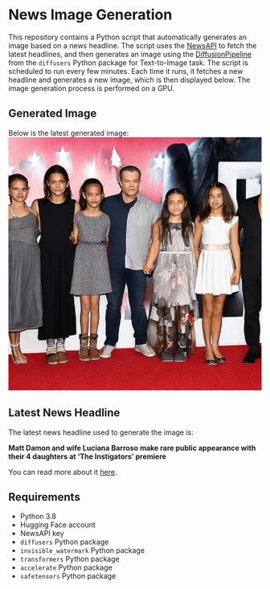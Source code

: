 # News Image Generation
This repository contains a Python script that automatically generates an image based on a news headline. The script uses the [NewsAPI](https://newsapi.org/) to fetch the latest headlines, and then generates an image using the [DiffusionPipeline](https://github.com/huggingface/diffusers) from the `diffusers` Python package for Text-to-Image task.
The script is scheduled to run every few minutes. Each time it runs, it fetches a new headline and generates a new image, which is then displayed below. The image generation process is performed on a GPU.

## Generated Image
Below is the latest generated image:
![Generated Image](image.png)

## Latest News Headline
The latest news headline used to generate the image is:

**Matt Damon and wife Luciana Barroso make rare public appearance with their 4 daughters at ‘The Instigators’ premiere**

You can read more about it [here](https://news.google.com/rss/articles/CBMiuAFBVV95cUxQVGlPYUFrRVRaeWhxdG5ORjlWNFFFblJ0WWRTZUpzYnJEcWo3UDkyb3pZLUR3N0NOYkdlMWRERFFyRlB1a1NPNlNfdFh6R3cybVBSMkZTZDFXeGgyOXdwTVV0N1JsSDdmR2N4TUQwVWFyNUN6UlJuVjRtVWF0N1gzT0pidUxtVUFIalE0bjl4Z2VlbDB2N3NFd0IwNjR2a0Q1SmxDSV8tblpxTUpGd1YzbFktak5EMUUz?oc=5).

## Requirements
- Python 3.8
- Hugging Face account
- NewsAPI key
- `diffusers` Python package
- `invisible_watermark` Python package
- `transformers` Python package
- `accelerate` Python package
- `safetensors` Python package

